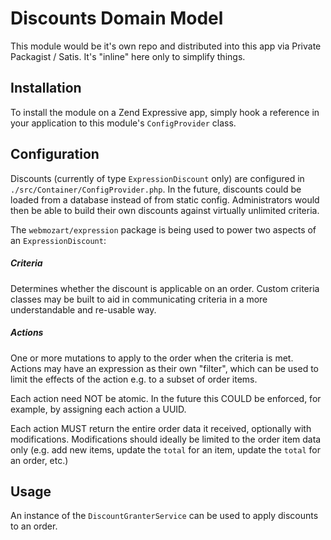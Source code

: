 # Discounts Domain Model

This module would be it's own repo and distributed into this app via Private Packagist / Satis. It's "inline" here only 
to simplify things.

## Installation

To install the module on a Zend Expressive app, simply hook a reference in your application to this module's 
`ConfigProvider` class.

## Configuration

Discounts (currently of type `ExpressionDiscount` only) are configured in `./src/Container/ConfigProvider.php`.
In the future, discounts could be loaded from a database instead of from static config. Administrators would then be 
able to build their own discounts against virtually unlimited criteria. 

The `webmozart/expression` package is being used to power two aspects of an `ExpressionDiscount`:

##### Criteria
Determines whether the discount is applicable on an order. Custom criteria classes may be built to aid in communicating 
criteria in a more understandable and re-usable way.

##### Actions
One or more mutations to apply to the order when the criteria is met. Actions may have an expression as their own 
"filter", which can be used to limit the effects of the action e.g. to a subset of order items.

Each action need NOT be atomic. In the future this COULD be enforced, for example, by assigning each action a UUID. 

Each action MUST return the entire order data it received, optionally with modifications. Modifications should ideally 
be limited to the order item data only (e.g. add new items, update the `total` for an item, update the `total` for an 
order, etc.)

## Usage
An instance of the `DiscountGranterService` can be used to apply discounts to an order. 

